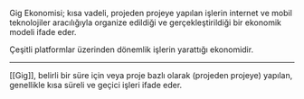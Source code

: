 Gig Ekonomisi; kısa vadeli, projeden projeye yapılan işlerin internet ve mobil teknolojiler aracılığıyla organize edildiği ve gerçekleştirildiği bir ekonomik modeli ifade eder.

Çeşitli platformlar üzerinden dönemlik işlerin yarattığı ekonomidir.

---
[[Gig]], belirli bir süre için veya proje bazlı olarak (projeden projeye) yapılan, genellikle kısa süreli ve geçici işleri ifade eder.